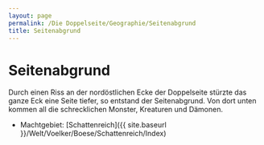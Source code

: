 ```yaml
---
layout: page
permalink: /Die Doppelseite/Geographie/Seitenabgrund
title: Seitenabgrund
---
```


# Seitenabgrund

Durch einen Riss an der nordöstlichen Ecke der Doppelseite stürzte das ganze Eck eine Seite tiefer, so entstand der Seitenabgrund. Von dort unten kommen all die schrecklichen Monster, Kreaturen und Dämonen.

- Machtgebiet: [Schattenreich]({{ site.baseurl }}/Welt/Voelker/Boese/Schattenreich/Index)

